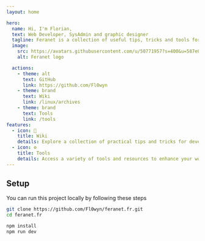 ```yaml
---
layout: home

hero:
  name: Hi, I'm Florian,
  text: Web Developer, SysAdmin and graphic designer
  tagline: Feranet is a collection of useful tips, tricks and tools for developers and creators
  image:
    src: https://avatars.githubusercontent.com/u/50771957?s=400&u=587e04864f43ea638bcce565d782ddc3eb356a16&v=4
    alt: Feranet logo

  actions:
    - theme: alt
      text: GitHub
      link: https://github.com/Fl0wyn
    - theme: brand
      text: Wiki
      link: /linux/archives
    - theme: brand
      text: Tools
      link: /tools
features:
  - icon: 📖
    title: Wiki
    details: Explore a collection of practical tips and tricks for developers and creators.
  - icon: ⚙️
    title: Tools
    details: Access a variety of tools and resources to enhance your workflow.
---
```


## Setup

You can run this project locally by following these steps

```sh
git clone https://github.com/Fl0wyn/feranet.fr.git
cd feranet.fr

npm install
npm run dev
```
